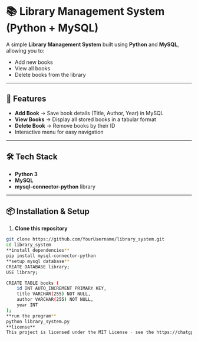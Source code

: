# 📚 Library Management System (Python + MySQL)

A simple **Library Management System** built using **Python** and **MySQL**, allowing you to:
- Add new books
- View all books
- Delete books from the library

---

## 🚀 Features
- **Add Book** → Save book details (Title, Author, Year) in MySQL
- **View Books** → Display all stored books in a tabular format
- **Delete Book** → Remove books by their ID
- Interactive menu for easy navigation

---

## 🛠️ Tech Stack
- **Python 3**
- **MySQL**
- **mysql-connector-python** library

---

## 📦 Installation & Setup

1. **Clone this repository**
```bash
git clone https://github.com/YourUsername/library_system.git
cd library_system
**install dependencies**
pip install mysql-connector-python
**setup mysql database**
CREATE DATABASE library;
USE library;

CREATE TABLE books (
    id INT AUTO_INCREMENT PRIMARY KEY,
    title VARCHAR(255) NOT NULL,
    author VARCHAR(255) NOT NULL,
    year INT
);
**run the program**
python library_system.py
**license**
This project is licensed under the MIT License - see the https://chatgpt.com/c/LICENSE file for details.

